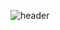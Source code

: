 ![header](https://capsule-render.vercel.app/api?type=waving&color=auto&height=300&section=header&text=Seongyeon%20kim&fontSize=70)

<!--   <a href="https://velog.io/@tjddus0302/series" target="_blank"><img src="https://img.shields.io/badge/Velog-20c997?style=flat-square&logo=Vimeo&logoColor=white"/></a> 
  <a href="mailto:tjddus0302@gmail.com" target="_blank"><img src="https://img.shields.io/badge/Gmail-EA4335?style=flat-square&logo=Gmail&logoColor=white"/></a>

 -->


